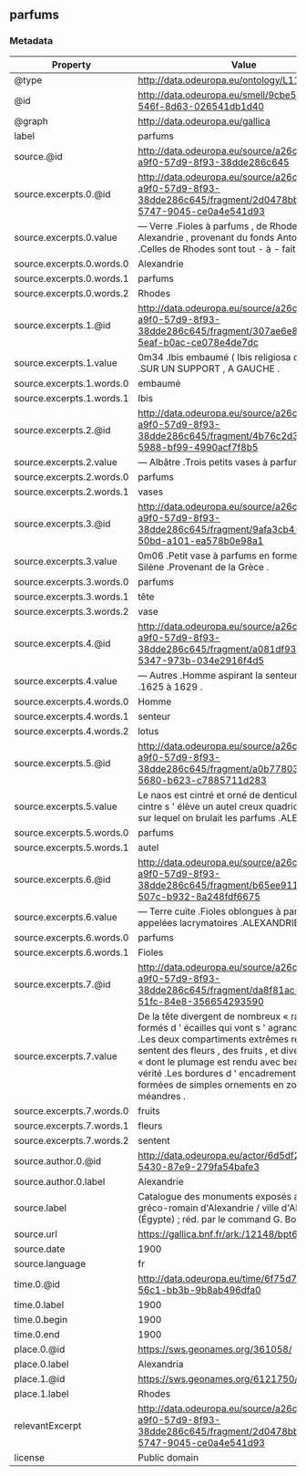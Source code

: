 ## parfums

### Metadata

| Property | Value |
| -------- | ----- |
| @type | http://data.odeuropa.eu/ontology/L11_Smell |
| @id | http://data.odeuropa.eu/smell/9cbe540f-8679-546f-8d63-026541db1d40 |
| @graph | http://data.odeuropa.eu/gallica |
| label | parfums |
| source.@id | http://data.odeuropa.eu/source/a26cf14d-a9f0-57d9-8f93-38dde286c645 |
| source.excerpts.0.@id | http://data.odeuropa.eu/source/a26cf14d-a9f0-57d9-8f93-38dde286c645/fragment/2d0478bb-14ee-5747-9045-ce0a4e541d93 |
| source.excerpts.0.value | — Verre .Fioles à parfums , de Rhodes et d ' Alexandrie , provenant du fonds Antoniadis .Celles de Rhodes sont tout - à - fait superbes . |
| source.excerpts.0.words.0 | Alexandrie |
| source.excerpts.0.words.1 | parfums |
| source.excerpts.0.words.2 | Rhodes |
| source.excerpts.1.@id | http://data.odeuropa.eu/source/a26cf14d-a9f0-57d9-8f93-38dde286c645/fragment/307ae6e8-356e-5eaf-b0ac-ce078e4de7dc |
| source.excerpts.1.value | 0m34 .Ibis embaumé ( Ibis religiosa de Savigny ) .SUR UN SUPPORT , A GAUCHE . |
| source.excerpts.1.words.0 | embaumé |
| source.excerpts.1.words.1 | Ibis |
| source.excerpts.2.@id | http://data.odeuropa.eu/source/a26cf14d-a9f0-57d9-8f93-38dde286c645/fragment/4b76c2d3-9f68-5988-bf99-4990acf7f8b5 |
| source.excerpts.2.value | — Albâtre .Trois petits vases à parfums .760 . |
| source.excerpts.2.words.0 | parfums |
| source.excerpts.2.words.1 | vases |
| source.excerpts.3.@id | http://data.odeuropa.eu/source/a26cf14d-a9f0-57d9-8f93-38dde286c645/fragment/9afa3cb4-5e98-50bd-a101-ea578b0e98a1 |
| source.excerpts.3.value | 0m06 .Petit vase à parfums en forme de tête de Silène .Provenant de la Grèce . |
| source.excerpts.3.words.0 | parfums |
| source.excerpts.3.words.1 | tête |
| source.excerpts.3.words.2 | vase |
| source.excerpts.4.@id | http://data.odeuropa.eu/source/a26cf14d-a9f0-57d9-8f93-38dde286c645/fragment/a081df93-fa2c-5347-973b-034e2916f4d5 |
| source.excerpts.4.value | — Autres .Homme aspirant la senteur du lotus .1625 à 1629 . |
| source.excerpts.4.words.0 | Homme |
| source.excerpts.4.words.1 | senteur |
| source.excerpts.4.words.2 | lotus |
| source.excerpts.5.@id | http://data.odeuropa.eu/source/a26cf14d-a9f0-57d9-8f93-38dde286c645/fragment/a0b77803-0ac1-5680-b623-c7885711d283 |
| source.excerpts.5.value | Le naos est cintré et orné de denticules .Sur le cintre s ' élève un autel creux quadricuspidal , sur lequel on brulait les parfums .ALEXANDRIE . |
| source.excerpts.5.words.0 | parfums |
| source.excerpts.5.words.1 | autel |
| source.excerpts.6.@id | http://data.odeuropa.eu/source/a26cf14d-a9f0-57d9-8f93-38dde286c645/fragment/b65ee911-9fa2-507c-b932-8a248fdf6675 |
| source.excerpts.6.value | — Terre cuite .Fioles oblongues à parfums , appelées lacrymatoires .ALEXANDRIE . |
| source.excerpts.6.words.0 | parfums |
| source.excerpts.6.words.1 | Fioles |
| source.excerpts.7.@id | http://data.odeuropa.eu/source/a26cf14d-a9f0-57d9-8f93-38dde286c645/fragment/da8f81ac-a124-51fc-84e8-356654293590 |
| source.excerpts.7.value | De la tête divergent de nombreux « rayons formés d ' écailles qui vont s ' agrandis - « sant .Les deux compartiments extrêmes repré « sentent des fleurs , des fruits , et divers oiseaux « dont le plumage est rendu avec beaucoup de « vérité .Les bordures d ' encadrement sont « formées de simples ornements en zones et en « méandres . |
| source.excerpts.7.words.0 | fruits |
| source.excerpts.7.words.1 | fleurs |
| source.excerpts.7.words.2 | sentent |
| source.author.0.@id | http://data.odeuropa.eu/actor/6d5df246-7995-5430-87e9-279fa54bafe3 |
| source.author.0.label | Alexandrie |
| source.label | Catalogue des monuments exposés au musée gréco-romain d'Alexandrie / ville d'Alexandrie (Égypte) ; réd. par le command G. Botti,... |
| source.url | https://gallica.bnf.fr/ark:/12148/bpt6k65765747 |
| source.date | 1900 |
| source.language | fr |
| time.0.@id | http://data.odeuropa.eu/time/6f75d74c-fc7c-56c1-bb3b-9b8ab496dfa0 |
| time.0.label | 1900 |
| time.0.begin | 1900 |
| time.0.end | 1900 |
| place.0.@id | https://sws.geonames.org/361058/ |
| place.0.label | Alexandria |
| place.1.@id | https://sws.geonames.org/6121750/ |
| place.1.label | Rhodes |
| relevantExcerpt | http://data.odeuropa.eu/source/a26cf14d-a9f0-57d9-8f93-38dde286c645/fragment/2d0478bb-14ee-5747-9045-ce0a4e541d93 |
| license | Public domain |
